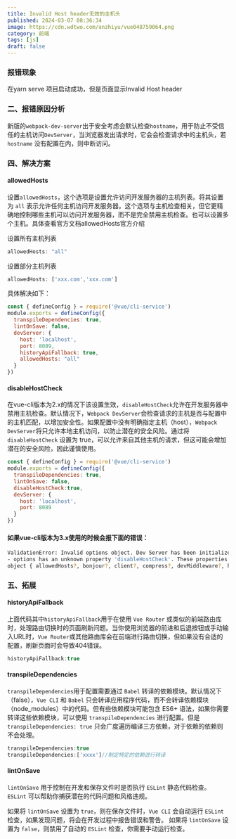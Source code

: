 ```yaml
---
title: Invalid Host header无效的主机头
published: 2024-03-07 08:36:34
image: https://cdn.wdtwo.com/anzhiyu/vue048759064.png
category: 前端
tags: [js]
draft: false
---
```


### 报错现象
在yarn serve 项目启动成功，但是页面显示Invalid Host header

### 二、报错原因分析
新版的`webpack-dev-server`出于安全考虑会默认检查`hostname`，用于防止不受信任的主机访问`DevServer`，当浏览器发出请求时，它会会检查请求中的主机头，若`hostname` 没有配置在内，则中断访问。

### 四、解决方案
#### allowedHosts
设置`allowedHosts`，这个选项是设置允许访问开发服务器的主机列表。将其设置为 `all` 表示允许任何主机访问开发服务器。这个选项与主机检查相关，但它更精确地控制哪些主机可以访问开发服务器，而不是完全禁用主机检查。也可以设置多个主机。具体查看官方文档allowedHosts官方介绍

设置所有主机列表
```js
allowedHosts: "all"
```
设置部分主机列表
```js
allowedHosts: ['xxx.com','xxx.com']
```
具体解决如下：
```js
const { defineConfig } = require('@vue/cli-service')
module.exports = defineConfig({
  transpileDependencies: true,
  lintOnSave: false,
  devServer: {
    host: 'localhost', 
    port: 8089,
    historyApiFallback: true,
    allowedHosts: "all"
  }
})
```
#### disableHostCheck
在vue-cli版本为2.x的情况下该设置生效，`disableHostCheck`允许在开发服务器中禁用主机检查。默认情况下，`Webpack DevServer`会检查请求的主机是否与配置中的主机匹配，以增加安全性。如果配置中没有明确指定主机（host），`Webpack DevServer`将只允许本地主机访问，以防止潜在的安全风险。通过将 `disableHostCheck` 设置为 true，可以允许来自其他主机的请求，但这可能会增加潜在的安全风险，因此谨慎使用。
```js
const { defineConfig } = require('@vue/cli-service')
module.exports = defineConfig({
  transpileDependencies: true,
  lintOnSave: false,
  disableHostCheck:true,
  devServer: {
    host: 'localhost', 
    port: 8089
  }
})
```
#### 如果vue-cli版本为3.x使用的时候会报下面的错误：
```bash
ValidationError: Invalid options object. Dev Server has been initialized using an options object that does not match the API schema.
- options has an unknown property 'disableHostCheck'. These properties are valid:
object { allowedHosts?, bonjour?, client?, compress?, devMiddleware?, headers?, historyApiFallback?, host?, hot?, http2?, https?, ipc?, liveReload?, magicHtml?, onAfterSetupMiddleware?, onBeforeSetupMiddleware?, onListening?, open?, port?, proxy?, server?, setupExitSignals?, setupMiddlewares?, static?, watchFiles?, webSocketServer? }
```
### 五、拓展
#### historyApiFallback
上面代码其中`historyApiFallback`用于在使用 `Vue Router` 或类似的前端路由库时，处理路由切换时的页面刷新问题。当你使用浏览器的前进和后退按钮或手动输入URL时，`Vue Router`或其他路由库会在前端进行路由切换，但如果没有合适的配置，刷新页面时会导致404错误。
```js
historyApiFallback:true
```
#### transpileDependencies
`transpileDependencies`用于配置需要通过 `Babel` 转译的依赖模块。默认情况下（false），`Vue CLI` 和 `Babel` 只会转译应用程序代码，而不会转译依赖模块（node_modules）中的代码。但有些依赖模块可能包含 ES6+ 语法，如果你需要转译这些依赖模块，可以使用 `transpileDependencies` 进行配置。但是`transpileDependencies: true` 只会广度遍历编译三方依赖，对于依赖的依赖则不会处理。
```js
transpileDependencies:true
transpileDependencies:['xxxx']//制定特定的依赖进行转译
```
#### lintOnSave
`lintOnSave` 用于控制在开发和保存文件时是否执行 `ESLint` 静态代码检查。`ESLint` 可以帮助你捕获潜在的代码问题和风格违规。

如果将 `lintOnSave` 设置为 `true`，则在保存文件时，`Vue CLI` 会自动运行 `ESLint` 检查，如果发现问题，将会在开发过程中报告错误和警告。
如果将 `lintOnSave` 设置为 `false`，则禁用了自动的 `ESLint` 检查，你需要手动运行检查。